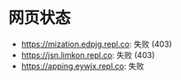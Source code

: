 # 网页状态
- https://mization.edpjg.repl.co: 失败 (403)
- https://jsn.limkon.repl.co: 失败 (403)
- https://apping.eywjx.repl.co: 失败
